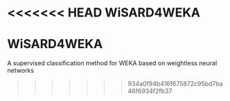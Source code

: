 <<<<<<< HEAD
WiSARD4WEKA
=======
# WiSARD4WEKA
A supervised classification method for WEKA based on weightless neural networks
>>>>>>> 934a0f94b416f675872c95bd7ba46f6934f2fb37
